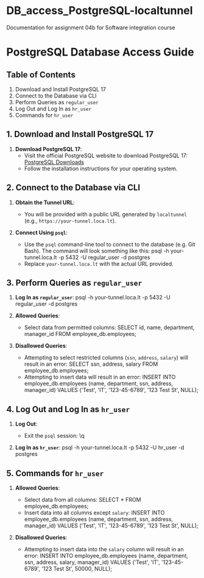 # DB_access_PostgreSQL-localtunnel
Documentation for assignment 04b for Software integration course
# PostgreSQL Database Access Guide

## Table of Contents
1. Download and Install PostgreSQL 17
2. Connect to the Database via CLI
3. Perform Queries as `regular_user`
4. Log Out and Log In as `hr_user`
5. Commands for `hr_user`

## 1. Download and Install PostgreSQL 17

1. **Download PostgreSQL 17**:
   - Visit the official PostgreSQL website to download PostgreSQL 17: [PostgreSQL Downloads](https://www.postgresql.org/download/)
   - Follow the installation instructions for your operating system.

## 2. Connect to the Database via CLI

1. **Obtain the Tunnel URL**:
   - You will be provided with a public URL generated by `localtunnel` (e.g., `https://your-tunnel.loca.lt`).

2. **Connect Using `psql`**:
   - Use the `psql` command-line tool to connect to the database (e.g. Git Bash). The command will look something like this:
     psql -h your-tunnel.loca.lt -p 5432 -U regular_user -d postgres
   - Replace `your-tunnel.loca.lt` with the actual URL provided.

## 3. Perform Queries as `regular_user`

1. **Log In as `regular_user`**:
   psql -h your-tunnel.loca.lt -p 5432 -U regular_user -d postgres

2. **Allowed Queries**:
   - Select data from permitted columns:
     SELECT id, name, department, manager_id FROM employee_db.employees;

3. **Disallowed Queries**:
   - Attempting to select restricted columns (`ssn`, `address`, `salary`) will result in an error:
     SELECT ssn, address, salary FROM employee_db.employees;
   - Attempting to insert data will result in an error:
     INSERT INTO employee_db.employees (name, department, ssn, address, manager_id) VALUES ('Test', 'IT', '123-45-6789', '123 Test St', NULL);

## 4. Log Out and Log In as `hr_user`

1. **Log Out**:
   - Exit the `psql` session:
     \q

2. **Log In as `hr_user`**:
   psql -h your-tunnel.loca.lt -p 5432 -U hr_user -d postgres

## 5. Commands for `hr_user`

1. **Allowed Queries**:
   - Select data from all columns:
     SELECT * FROM employee_db.employees;
   - Insert data into all columns except `salary`:
     INSERT INTO employee_db.employees (name, department, ssn, address, manager_id) VALUES ('Test', 'IT', '123-45-6789', '123 Test St', NULL);

2. **Disallowed Queries**:
   - Attempting to insert data into the `salary` column will result in an error:
     INSERT INTO employee_db.employees (name, department, ssn, address, salary, manager_id) VALUES ('Test', 'IT', '123-45-6789', '123 Test St', 50000, NULL);

